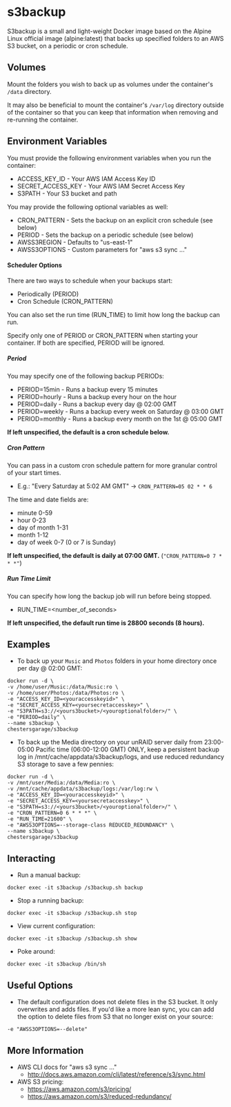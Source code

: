 # s3backup

S3backup is a small and light-weight Docker image based on the Alpine Linux official image (alpine:latest) that backs up specified folders to an AWS S3 bucket, on a periodic or cron schedule.

## Volumes

Mount the folders you wish to back up as volumes under the container's `/data` directory.

It may also be beneficial to mount the container's `/var/log` directory outside of the container so that you can keep that information when removing and re-running the container.

## Environment Variables

You must provide the following environment variables when you run the container:
- ACCESS_KEY_ID     - Your AWS IAM Access Key ID
- SECRET_ACCESS_KEY - Your AWS IAM Secret Access Key
- S3PATH            - Your S3 bucket and path

You may provide the following optional variables as well:
- CRON_PATTERN - Sets the backup on an explicit cron schedule (see below)
- PERIOD       - Sets the backup on a periodic schedule (see below)
- AWSS3REGION  - Defaults to "us-east-1"
- AWSS3OPTIONS - Custom parameters for "aws s3 sync ..."

#### Scheduler Options

There are two ways to schedule when your backups start:
- Periodically (PERIOD)
- Cron Schedule (CRON_PATTERN)

You can also set the run time (RUN_TIME) to limit how long the backup can run.

Specify only one of PERIOD or CRON_PATTERN when starting your container. If both are specified, PERIOD will be ignored.

##### Period

You may specify one of the following backup PERIODs:
- PERIOD=15min   - Runs a backup every 15 minutes
- PERIOD=hourly  - Runs a backup every hour on the hour
- PERIOD=daily   - Runs a backup every day @ 02:00 GMT
- PERIOD=weekly  - Runs a backup every week on Saturday @ 03:00 GMT
- PERIOD=monthly - Runs a backup every month on the 1st @ 05:00 GMT

**If left unspecified, the default is a cron schedule below.**

##### Cron Pattern

You can pass in a custom cron schedule pattern for more granular control of your start times.
- E.g.: "Every Saturday at 5:02 AM GMT" -> `CRON_PATTERN=05 02 * * 6`

The time and date fields are:
- minute         0-59
- hour           0-23
- day of month   1-31
- month          1-12
- day of week    0-7 (0 or 7 is Sunday)

**If left unspecified, the default is daily at 07:00 GMT.** (`"CRON_PATTERN=0 7 * * *"`)

##### Run Time Limit

You can specify how long the backup job will run before being stopped. 
- RUN_TIME=<number_of_seconds>

**If left unspecified, the default run time is 28800 seconds (8 hours).**

## Examples

- To back up your `Music` and `Photos` folders in your home directory once per day @ 02:00 GMT:

```
docker run -d \
-v /home/user/Music:/data/Music:ro \
-v /home/user/Photos:/data/Photos:ro \
-e "ACCESS_KEY_ID=<youraccesskeyid>" \
-e "SECRET_ACCESS_KEY=<yoursecretaccesskey>" \
-e "S3PATH=s3://<yours3bucket>/<youroptionalfolder>/" \
-e "PERIOD=daily" \
--name s3backup \
chestersgarage/s3backup
```

- To back up the Media directory on your unRAID server daily from 23:00-05:00 Pacific time (06:00-12:00 GMT) ONLY, keep a persistent backup log in /mnt/cache/appdata/s3backup/logs, and use reduced redundancy S3 storage to save a few pennies:

```
docker run -d \
-v /mnt/user/Media:/data/Media:ro \
-v /mnt/cache/appdata/s3backup/logs:/var/log:rw \
-e "ACCESS_KEY_ID=<youraccesskeyid>" \
-e "SECRET_ACCESS_KEY=<yoursecretaccesskey>" \
-e "S3PATH=s3://<yours3bucket>/<youroptionalfolder>/" \
-e "CRON_PATTERN=0 6 * * *" \
-e "RUN_TIME=21600" \
-e "AWSS3OPTIONS=--storage-class REDUCED_REDUNDANCY" \
--name s3backup \
chestersgarage/s3backup
```
## Interacting

- Run a manual backup:

```
docker exec -it s3backup /s3backup.sh backup
```

- Stop a running backup:

```
docker exec -it s3backup /s3backup.sh stop
```

- View current configuration:

```
docker exec -it s3backup /s3backup.sh show
```

- Poke around:

```
docker exec -it s3backup /bin/sh
```

## Useful Options

- The default configuration does not delete files in the S3 bucket. It only overwrites and adds files. If you'd like a more lean sync, you can add the option to delete files from S3 that no longer exist on your source:

```
-e "AWSS3OPTIONS=--delete"
```

## More Information

- AWS CLI docs for "aws s3 sync ..."
  - http://docs.aws.amazon.com/cli/latest/reference/s3/sync.html
- AWS S3 pricing:
  - https://aws.amazon.com/s3/pricing/
  - https://aws.amazon.com/s3/reduced-redundancy/

